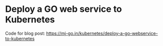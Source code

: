 # Deploy a GO web service to Kubernetes

Code for blog post: https://mj-go.in/kubernetes/deploy-a-go-webservice-to-kubernetes








